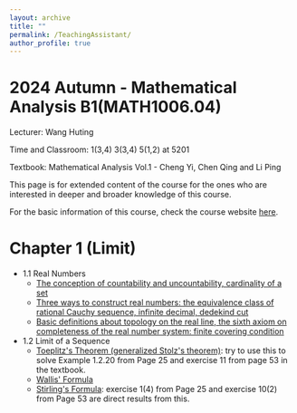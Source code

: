 ```yaml
---
layout: archive
title: ""
permalink: /TeachingAssistant/
author_profile: true
---
```



2024 Autumn - Mathematical Analysis B1(MATH1006.04)
======

Lecturer: Wang Huting 

Time and Classroom: 1(3,4) 3(3,4) 5(1,2) at 5201

Textbook: Mathematical Analysis Vol.1 - Cheng Yi, Chen Qing and Li Ping 

This page is for extended content of the course for the ones who are interested in deeper and broader knowledge of this course.

For the basic information of this course, check the course website [here](https://passiflora-sago.github.io/24FallMAB1.html).

Chapter 1 (Limit)
======
* 1.1  Real Numbers
  * [The conception of countability and uncountability, cardinality of a set](http://LyuChangle2006.github.io/files/1.pdf)
  * [Three ways to construct real numbers: the equivalence class of rational Cauchy sequence, infinite decimal, dedekind cut](http://LyuChangle2006.github.io/files/2.pdf)
  * [Basic definitions about topology on the real line, the sixth axiom on completeness of the real number system: finite covering condition](http://LyuChangle2006.github.io/files/3.pdf)
* 1.2  Limit of a Sequence
  * [Toeplitz's Theorem (generalized Stolz's theorem)](https://zhuanlan.zhihu.com/p/29912566?utm_id=0): try to use this to solve Example 1.2.20 from Page 25 and exercise 11 from page 53 in the textbook.
  * [Wallis' Formula](https://baike.baidu.com/item/%E6%B2%83%E5%88%A9%E6%96%AF%E5%85%AC%E5%BC%8F/22784701?fr=ge_ala)
  * [Stirling's Formula](https://zhuanlan.zhihu.com/p/331906704): exercise 1(4) from Page 25 and exercise 10(2) from Page 53 are direct results from this.
